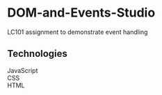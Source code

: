 # DOM-and-Events-Studio

LC101 assignment to demonstrate event handling

## Technologies

JavaScript  
CSS  
HTML
